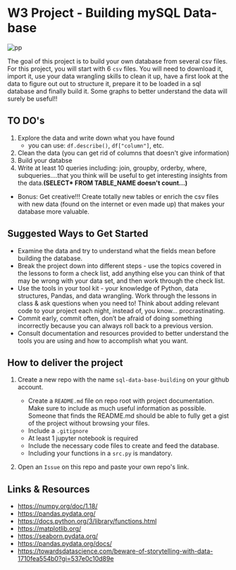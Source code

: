 # W3 Project - Building mySQL Data-base 

![pp](https://github.com/pablogalann/w3-database-project/tree/main/imagenes/portada)


The goal of this project is to build your own database from several csv files. For this project, you will start with 6 `csv` files. You will need to download it, import it, use your data wrangling skills to clean it up, have a first look at the data to figure out out to structure it, prepare it to be loaded in a sql database and finally build it. Some graphs to better understand the data will surely be useful!!

## TO DO's

1. Explore the data and write down what you have found
   - you can use: `df.describe()`, `df["column"]`, etc.
1. Clean the data (you can get rid of columns that doesn't give information)
1. Build your databse
1. Write at least 10 queries including: join, groupby, orderby, where, subqueries….that you think will be useful to get interesting insights from the data.**(SELECT* FROM TABLE_NAME doesn't count...)** 
+ Bonus: Get creative!!! Create totally new tables or enrich the csv files with new data (found on the internet or even made up) that makes your database more valuable.


## Suggested Ways to Get Started

- Examine the data and try to understand what the fields mean before building the database.
- Break the project down into different steps - use the topics covered in the lessons to form a check list, add anything else you can think of that may be wrong with your data set, and then work through the check list.
- Use the tools in your tool kit - your knowledge of Python, data structures, Pandas, and data wrangling.
  Work through the lessons in class & ask questions when you need to! Think about adding relevant code to your project each night, instead of, you know... procrastinating.
- Commit early, commit often, don’t be afraid of doing something incorrectly because you can always roll back to a previous version.
- Consult documentation and resources provided to better understand the tools you are using and how to accomplish what you want.

## How to deliver the project

1. Create a new repo with the name `sql-data-base-building` on your github account.
   - Create a `README.md` file on repo root with project documentation. Make sure to include as much useful information as possible. Someone that finds the README.md should be able to fully get a gist of the project without browsing your files.
   - Include a `.gitignore`
   - At least 1 jupyter notebook is required
   - Include the necessary code files to create and feed the database.
   - Including your functions in a `src.py` is mandatory.
   
2. Open an `Issue` on this repo and paste your own repo's link.

## Links & Resources


- <https://numpy.org/doc/1.18/>
- <https://pandas.pydata.org/>
- https://docs.python.org/3/library/functions.html
- https://matplotlib.org/
- https://seaborn.pydata.org/
- https://pandas.pydata.org/docs/
- https://towardsdatascience.com/beware-of-storytelling-with-data-1710fea554b0?gi=537e0c10d89e
